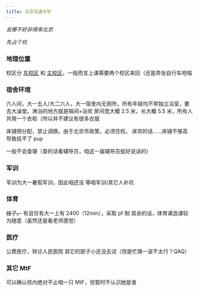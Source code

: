 ```yaml
---
title: 北京交通大学
---
```


*去哪不好非得来北京*

*先占个坑*

### 地理位置

校区分 [东校区](https://amap.com/place/B000A4EBC7) 和 [主校区](https://amap.com/place/B000A81K18)，一般而言上课需要两个校区来回（还是弄张自行车吧喵

### 宿舍环境
六人间，大一五人/大二六人，大一宿舍内无厕所，所有年级均不带独立浴室，要去大澡堂。淋浴的地方就是隔间+浴帘
房间宽大概 2.5 米，长大概 5.5 米，所有人共用一个衣柜（所以并不建议有很多衣服

床铺预分配，禁止调换。由于北京市政策，必须住校。
床帘的话……床铺不够高导致挂不了 pup

一般不会查寝（查的话看辅导员，咱这一届辅导员挺好说话的）

### 军训
军训为大一暑假军训，因此咱还没
等咱军训/其它人补坑

### 体育
~~挂了。~~
有且仅有大一上有 2400（12min），采取 pf 制
其余的话，体育课选课较为随意（虽然还是看老师感觉）

### 医疗
公费医疗，转诊人民医院
其它的胆子小还没去试（但是忙猜一波不太行？QAQ）

### 其它 MtF
可以确认校内绝对不止咱一只 MtF，但暂时不认识她是谁

